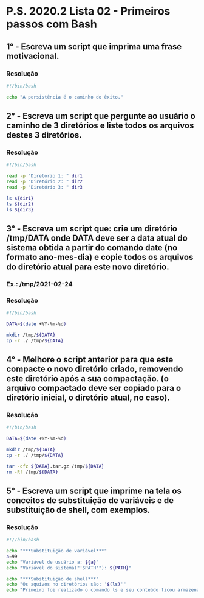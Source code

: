 
# P.S. 2020.2 Lista 02 - Primeiros passos com Bash

## 1° - Escreva um script que imprima uma frase motivacional.

### Resolução
~~~bash
#!/bin/bash

echo "A persistência é o caminho do êxito."
~~~~

## 2° - Escreva um script que pergunte ao usuário o caminho de 3 diretórios e liste todos os arquivos destes 3 diretórios.

### Resolução
~~~bash
#!/bin/bash

read -p "Diretório 1: " dir1
read -p "Diretório 2: " dir2
read -p "Diretório 3: " dir3

ls ${dir1}
ls ${dir2}
ls ${dir3}
~~~

## 3° - Escreva um script que: crie um diretório /tmp/DATA onde DATA deve ser a data atual do sistema obtida a partir do comando date (no formato ano-mes-dia) e copie todos os arquivos do diretório atual para este novo diretório.
### Ex.: /tmp/2021-02-24 

### Resolução
~~~bash
#!/bin/bash

DATA=$(date +%Y-%m-%d)

mkdir /tmp/${DATA}
cp -r ./ /tmp/${DATA}
~~~

## 4° - Melhore o script anterior para que este compacte o novo diretório criado, removendo este diretório após a sua compactação. (o arquivo compactado deve ser copiado para o diretório inicial, o diretório atual, no caso).

### Resolução
~~~bash
#!/bin/bash

DATA=$(date +%Y-%m-%d)

mkdir /tmp/${DATA}
cp -r ./ /tmp/${DATA}

tar -cfz ${DATA}.tar.gz /tmp/${DATA}
rm -Rf /tmp/${DATA}
~~~

## 5° - Escreva um script que imprime na tela os conceitos de substituição de variáveis e de substituição de shell, com exemplos.
### Resolução
~~~bash
#!//bin/bash

echo "***Substituição de variável***"
a=99
echo "Variável de usuário a: ${a}"
echo "Variável do sistema("'$PATH'"): ${PATH}"

echo "***Substituição de shell***"
echo "Os aquivos no diretórios são: '$(ls)'"
echo "Primeiro foi realizado o comando ls e seu conteúdo ficou armazenado dentro da resposta do comando echo."
~~~
